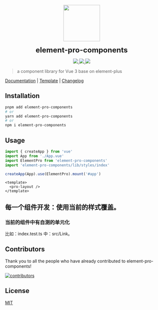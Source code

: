 <p align="center">
  <img src="https://tolking.github.io/element-pro-components/logo.svg" width="120px" height="120px" />
</p>
<p align="center">
  <b style="font-size: 24px">element-pro-components</b>
</p>
<p align="center">
  <a href="https://github.com/tolking/element-pro-components/blob/main/LICENSE">
    <img src="https://img.shields.io/github/license/tolking/element-pro-components.svg?style=flat-square&logo=opensourceinitiative" />
  </a>
  <a href="https://npmjs.com/package/element-pro-components">
    <img src="https://img.shields.io/npm/v/element-pro-components.svg?style=flat-square&logo=npm">
  </a>
  <a href="https://npmjs.com/package/element-pro-components">
    <img src="https://img.shields.io/bundlephobia/minzip/element-pro-components?label=minzip&logo=npm&style=flat-square">
  </a>
</p>

> a component library for Vue 3 base on element-plus

[Documentation](https://tolking.github.io/element-pro-components) | [Template](https://github.com/tolking/element-admin-template) | [Changelog](./CHANGELOG.md)

## Installation

```sh
pnpm add element-pro-components
# or
yarn add element-pro-components
# or
npm i element-pro-components
```

## Usage

```js
import { createApp } from 'vue'
import App from './App.vue'
import ElementPro from 'element-pro-components'
import 'element-pro-components/lib/styles/index'

createApp(App).use(ElementPro).mount('#app')
```

```vue
<template>
  <pro-layout />
</template>
```

## 每一个组件开发：使用当前的样式覆盖。

### 当前的组件中有自测的单元化

比如：index.test.ts 中：src/Link。

## Contributors

Thank you to all the people who have already contributed to element-pro-components!

[![contributors](https://contrib.rocks/image?repo=tolking/element-pro-components)](https://github.com/tolking/element-pro-components/graphs/contributors)

## License

[MIT](http://opensource.org/licenses/MIT)
